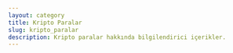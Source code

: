 ```yaml
---
layout: category
title: Kripto Paralar
slug: kripto_paralar
description: Kripto paralar hakkında bilgilendirici içerikler.
---
```


